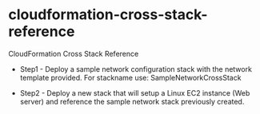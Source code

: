 # cloudformation-cross-stack-reference

CloudFormation Cross Stack Reference

- Step1 - Deploy a sample network configuration stack with the network template provided. For stackname use: SampleNetworkCrossStack

- Step2 - Deploy a new stack that will setup a Linux EC2 instance (Web server) and reference the sample network stack previously created.
